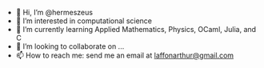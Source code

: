 - 👋 Hi, I’m @hermeszeus
- 👀 I’m interested in computational science
- 🌱 I’m currently learning Applied Mathematics, Physics, OCaml, Julia, and C
- 💞️ I’m looking to collaborate on ...
- 📫 How to reach me: send me an email at laffonarthur@gmail.com
